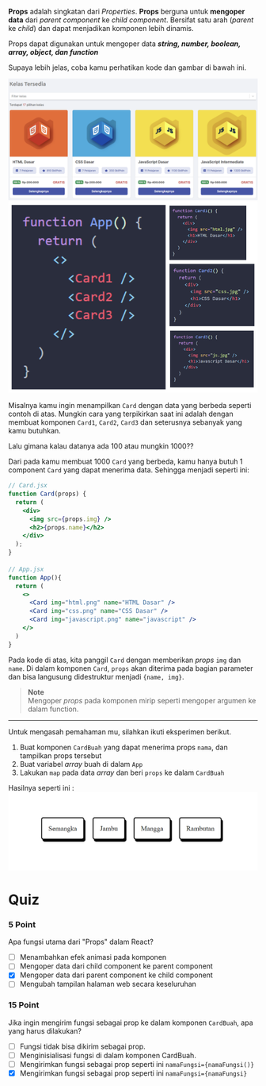 
**Props** adalah singkatan dari _Properties_. **Props** berguna untuk **mengoper data** dari _parent component_ ke _child component_. Bersifat satu arah (_parent_ ke _child_) dan dapat menjadikan komponen  lebih dinamis.

Props dapat digunakan untuk mengoper data _**string, number, boolean, array, object, dan function**_

Supaya lebih jelas, coba kamu perhatikan kode dan gambar di bawah ini. 

![gambar](../00-assets/skilvul-kelas-list.png)
![gambar](../00-assets/komponen-2.png)


Misalnya kamu ingin menampilkan `Card` dengan data yang berbeda seperti contoh di atas. Mungkin cara yang terpikirkan saat ini adalah dengan membuat komponen `Card1`, `Card2`, `Card3` dan seterusnya sebanyak yang kamu butuhkan. 

Lalu gimana kalau datanya ada 100 atau mungkin 1000??

Dari pada kamu membuat 1000 `Card` yang berbeda, kamu hanya butuh 1 component `Card` yang dapat menerima data. Sehingga menjadi seperti ini:

```jsx
// Card.jsx
function Card(props) {
  return (
    <div>
      <img src={props.img} />
      <h2>{props.name}</h2>
    </div>
  );
}

// App.jsx
function App(){
  return (
    <>
      <Card img="html.png" name="HTML Dasar" />
      <Card img="css.png" name="CSS Dasar" />
      <Card img="javascript.png" name="javascript" />
    </>
  )
}
```

Pada kode di atas, kita panggil `Card` dengan memberikan _props_ `img` dan `name`. Di dalam komponen `Card`, `props` akan diterima pada bagian parameter dan bisa langusung didestruktur menjadi `{name, img}`.

> **Note**</br>
> Mengoper _props_ pada komponen mirip seperti mengoper argumen ke dalam function.

---
Untuk mengasah pemahaman mu, silahkan ikuti eksperimen berikut.

1. Buat komponen `CardBuah` yang dapat menerima props `nama`, dan tampilkan props tersebut
2. Buat variabel _array_ buah di dalam `App`
3. Lakukan `map` pada data _array_ dan beri `props` ke dalam `CardBuah`

Hasilnya seperti ini :
![latihan](../00-assets/props-latihan.png)

# Quiz

### 5 Point
Apa fungsi utama dari "Props" dalam React?
- [ ] Menambahkan efek animasi pada komponen
- [ ] Mengoper data dari child component ke parent component
- [x] Mengoper data dari parent component ke child component
- [ ] Mengubah tampilan halaman web secara keseluruhan

### 15 Point
Jika ingin mengirim fungsi sebagai prop ke dalam komponen `CardBuah`, apa yang harus dilakukan?
- [ ] Fungsi tidak bisa dikirim sebagai prop.
- [ ] Menginisialisasi fungsi di dalam komponen CardBuah.
- [ ] Mengirimkan fungsi sebagai prop seperti ini `namaFungsi={namaFungsi()}`
- [x] Mengirimkan fungsi sebagai prop seperti ini `namaFungsi={namaFungsi}`
